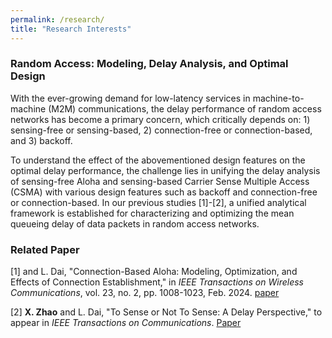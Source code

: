 ```yaml
---
permalink: /research/
title: "Research Interests"
---
```


### Random Access: Modeling, Delay Analysis, and Optimal Design

With the ever-growing demand for low-latency services in machine-to-machine (M2M) communications, the delay performance of random access networks has become a primary concern, which critically depends on: 1) sensing-free or sensing-based, 2) connection-free or connection-based, and 3) backoff.

To understand the effect of the abovementioned design features on the optimal delay performance, the challenge lies in unifying the delay analysis of sensing-free Aloha and sensing-based Carrier Sense Multiple Access (CSMA) with various design features such as backoff and connection-free or connection-based. In our previous studies [1]-[2], a unified analytical framework is established for characterizing and optimizing the mean queueing delay of data packets in random access networks.

### Related Paper

[1]  and L. Dai, "Connection-Based Aloha: Modeling, Optimization, and Effects of Connection Establishment," in *IEEE Transactions on Wireless Communications*, vol. 23, no. 2, pp. 1008-1023, Feb. 2024. [paper](https://ieeexplore.ieee.org/document/10154598)

[2] **X. Zhao** and L. Dai, "To Sense or Not To Sense: A Delay Perspective," to appear in *IEEE Transactions on Communications*. [Paper]((https://ieeexplore.ieee.org/document/10750858))